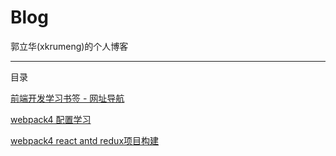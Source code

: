 # Blog

郭立华(xkrumeng)的个人博客

--------------------------------------------------------------

目录
 
[前端开发学习书签 - 网址导航](./bookmark.md)

[webpack4 配置学习](./react/webpack4/webpack4.md)

[webpack4 react antd redux项目构建](./react/react-react-router4-antd-webpack4.md)